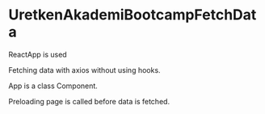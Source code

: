# UretkenAkademiBootcampFetchData

ReactApp is used

Fetching data with axios without using hooks.


App is a class Component.

Preloading page is called before data is fetched.
